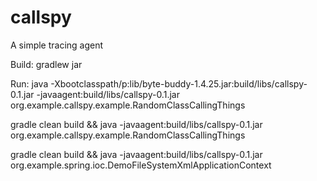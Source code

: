 callspy
=======

A simple tracing agent

Build:
gradlew jar

Run:
java -Xbootclasspath/p:lib/byte-buddy-1.4.25.jar:build/libs/callspy-0.1.jar -javaagent:build/libs/callspy-0.1.jar org.example.callspy.example.RandomClassCallingThings

gradle clean build && java -javaagent:build/libs/callspy-0.1.jar org.example.callspy.example.RandomClassCallingThings

gradle clean build && java -javaagent:build/libs/callspy-0.1.jar org.example.spring.ioc.DemoFileSystemXmlApplicationContext
